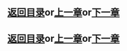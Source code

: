 ## [返回目录][catalogue]or[上一章][pre_chap]or[下一章][next_chap]




## [返回目录][catalogue]or[上一章][pre_chap]or[下一章][next_chap]
[catalogue]: ./2021-01-21-catalogue.md
[pre_chap]: 2021-01-21-chap5.md
[next_chap]: 2021-01-21-chap7.md
